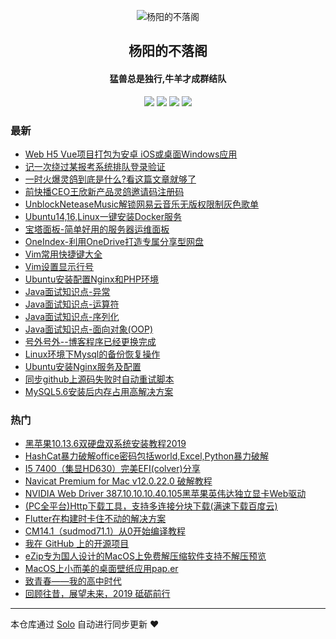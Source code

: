 <p align="center"><img alt="杨阳的不落阁" src="http://149.129.58.119/favicon.ico"></p><h2 align="center">
杨阳的不落阁
</h2>

<h4 align="center">猛兽总是独行,牛羊才成群结队</h4>
<p align="center"><a title="杨阳的不落阁" target="_blank" href="https://github.com/Funnyrz/solo-blog"><img src="https://img.shields.io/github/last-commit/Funnyrz/solo-blog.svg?style=flat-square&color=FF9900"></a>
<a title="GitHub repo size in bytes" target="_blank" href="https://github.com/Funnyrz/solo-blog"><img src="https://img.shields.io/github/repo-size/Funnyrz/solo-blog.svg?style=flat-square"></a>
<a title="Solo Version" target="_blank" href="https://github.com/b3log/solo/releases"><img src="https://img.shields.io/badge/solo-3.6.3-f1e05a.svg?style=flat-square&color=blueviolet"></a>
<a title="Hits" target="_blank" href="https://github.com/b3log/hits"><img src="https://hits.b3log.org/Funnyrz/solo-blog.svg"></a></p>

### 最新

* [Web H5 Vue项目打包为安卓 iOS或桌面Windows应用](http://zxacn.com/articles/2019/09/18/1568779039385.html)
* [记一次绕过某报考系统排队登录验证](http://zxacn.com/articles/2019/09/06/1567764637853.html)
* [一时火爆灵鸽到底是什么?看这篇文章就够了](http://zxacn.com/articles/2019/08/28/1566987045440.html)
* [前快播CEO王欣新产品灵鸽邀请码注册码](http://zxacn.com/articles/2019/08/28/1566982844804.html)
* [UnblockNeteaseMusic解锁网易云音乐无版权限制灰色歌单](http://zxacn.com/articles/2019/08/28/1566965869612.html)
* [Ubuntu14,16,Linux一键安装Docker服务](http://zxacn.com/articles/2019/08/27/1566880504868.html)
* [宝塔面板-简单好用的服务器运维面板](http://zxacn.com/articles/2019/08/23/1566555607610.html)
* [OneIndex-利用OneDrive打造专属分享型网盘](http://zxacn.com/articles/2019/08/23/1566554988304.html)
* [Vim常用快捷键大全](http://zxacn.com/articles/2019/08/23/1566553844199.html)
* [Vim设置显示行号](http://zxacn.com/articles/2019/08/23/1566553601605.html)
* [Ubuntu安装配置Nginx和PHP环境](http://zxacn.com/articles/2019/08/23/1566551548746.html)
* [Java面试知识点-异常](http://zxacn.com/articles/2019/08/12/1565600028937.html)
* [Java面试知识点-运算符](http://zxacn.com/articles/2019/08/12/1565599972046.html)
* [Java面试知识点-序列化](http://zxacn.com/articles/2019/08/12/1565599879861.html)
* [Java面试知识点-面向对象(OOP)](http://zxacn.com/articles/2019/08/12/1565599579950.html)
* [号外号外--博客程序已经更换完成](http://zxacn.com/articles/2019/08/02/1564730738040.html)
* [Linux环境下Mysql的备份恢复操作](http://zxacn.com/articles/2019/08/02/1564730220016.html)
* [Ubuntu安装Nginx服务及配置](http://zxacn.com/articles/2019/08/02/1564730132747.html)
* [同步github上源码失败时自动重试脚本](http://zxacn.com/articles/2019/08/02/1564730051837.html)
* [MySQL5.6安装后内存占用高解决方案](http://zxacn.com/articles/2019/08/02/1564729999649.html)

### 热门

* [黑苹果10.13.6双硬盘双系统安装教程2019](http://zxacn.com/articles/2019/08/02/1564717450462.html)
* [HashCat暴力破解office密码包括world,Excel,Python暴力破解](http://zxacn.com/articles/2019/08/02/1564729501559.html)
* [I5 7400（集显HD630）完美EFI(colver)分享](http://zxacn.com/articles/2019/08/02/1564729027155.html)
* [Navicat Premium for Mac v12.0.22.0 破解教程](http://zxacn.com/articles/2019/08/02/1564728498238.html)
* [NVIDIA Web Driver 387.10.10.10.40.105黑苹果英伟达独立显卡Web驱动](http://zxacn.com/articles/2019/08/02/1564728666939.html)
* [(PC全平台)Http下载工具，支持多连接分块下载(满速下载百度云)](http://zxacn.com/articles/2019/08/02/1564729741128.html)
* [Flutter在构建时卡住不动的解决方案](http://zxacn.com/articles/2019/08/02/1564729818249.html)
* [CM14.1（sudmod71.1）从0开始编译教程](http://zxacn.com/articles/2019/08/02/1564729967975.html)
* [我在 GitHub 上的开源项目](http://zxacn.com/my-github-repos)
* [eZip专为国人设计的MacOS上免费解压缩软件支持不解压预览](http://zxacn.com/articles/2019/08/02/1564728932551.html)
* [MacOS上小而美的桌面壁纸应用pap.er](http://zxacn.com/articles/2019/08/02/1564728832918.html)
* [致青春——我的高中时代](http://zxacn.com/articles/2019/08/02/1564729884769.html)
* [回顾往昔，展望未来，2019 砥砺前行](http://zxacn.com/articles/2019/08/02/1564729940199.html)



---

本仓库通过 [Solo](https://github.com/b3log/solo) 自动进行同步更新 ❤️ 